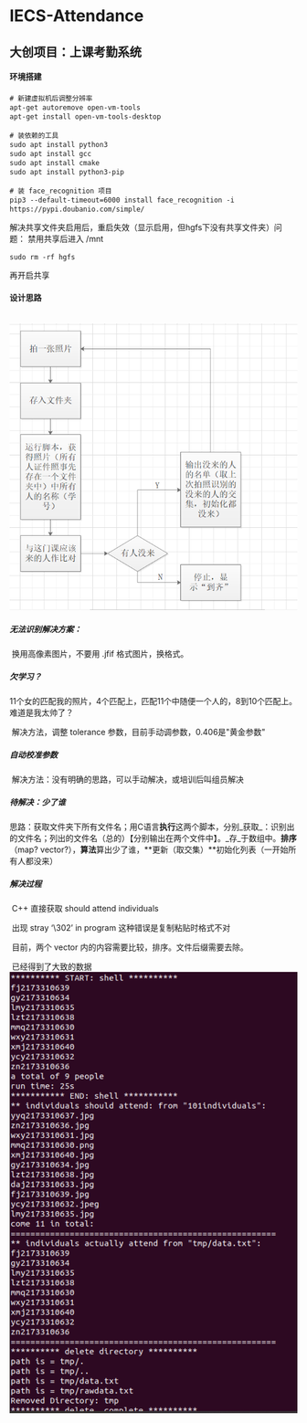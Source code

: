 # IECS-Attendance
## 大创项目：上课考勤系统
#### 环境搭建
```shell
# 新建虚拟机后调整分辨率
apt-get autoremove open-vm-tools
apt-get install open-vm-tools-desktop

# 装依赖的工具
sudo apt install python3
sudo apt install gcc	
sudo apt install cmake
sudo apt install python3-pip

# 装 face_recognition 项目
pip3 --default-timeout=6000 install face_recognition -i https://pypi.doubanio.com/simple/
```

解决共享文件夹启用后，重启失效（显示启用，但hgfs下没有共享文件夹）问题：
  禁用共享后进入 /mnt
```shell
sudo rm -rf hgfs
```
  再开启共享

#### 设计思路

​		![](trainOdesign.png)

#####  无法识别解决方案：

​		换用高像素图片，不要用 .jfif 格式图片，换格式。

#####  欠学习？

​		11个女的匹配我的照片，4个匹配上，匹配11个中随便一个人的，8到10个匹配上。难道是我太帅了？

​		解决方法，调整 tolerance 参数，目前手动调参数，0.406是"黄金参数"

##### 自动校准参数

​		解决方法：没有明确的思路，可以手动解决，或培训后叫组员解决

##### 待解决：少了谁

​		思路：获取文件夹下所有文件名；用C语言**执行**这两个脚本，分别_获取_：识别出的文件名；列出的文件名（总的）【分别输出在两个文件中】。_存_于数组中。**排序**（map? vector?），**算法**算出少了谁，**更新（取交集）**初始化列表（一开始所有人都没来）

##### 解决过程

​		C++ 直接获取 should attend individuals

​		出现 stray ‘\302’ in program 这种错误是复制粘贴时格式不对

​		目前，两个 vector<string> 内的内容需要比较，排序。文件后缀需要去除。 

​		已经得到了大致的数据
![](0124.png)